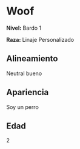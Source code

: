 # Woof

**Nivel:** Bardo 1

**Raza:** Linaje Personalizado

## Alineamiento
Neutral bueno

## Apariencia
Soy un perro

## Edad
2


